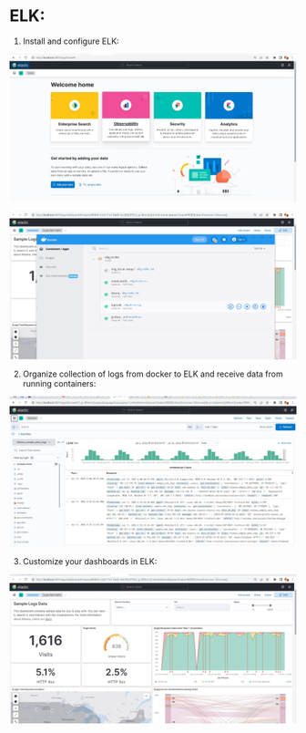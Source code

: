 
# ELK: # 

1. Install and configure ELK:

![task1-1](./images/Screenshot_4.jpg)

![task1-2](./images/Screenshot_2.jpg)

2. Organize collection of logs from docker to ELK and receive data from running containers:

![task2](./images/Screenshot_3.jpg)

3. Customize your dashboards in ELK:

![task23](./images/Screenshot_1.jpg)

